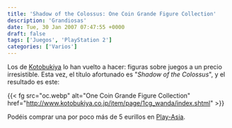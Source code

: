 ```yaml
---
title: 'Shadow of the Colossus: One Coin Grande Figure Collection'
description: 'Grandiosas'
date: Tue, 30 Jan 2007 07:47:55 +0000
draft: false
tags: ['Juegos', 'PlayStation 2']
categories: ['Varios']
---
```


Los de [Kotobukiya](http://www.kotobukiya.co.jp/kotobukiya/index.shtml) lo han vuelto a hacer: figuras sobre juegos a un precio irresistible. Esta vez, el título afortunado es "_Shadow of the Colossus_", y el resultado es este:

{{< fg src="oc.webp" alt="One Coin Grande Figure Collection" href="http://www.kotobukiya.co.jp/item/page/1cg_wanda/index.shtml" >}}

Podéis comprar una por poco más de 5 eurillos en [Play-Asia](http://www.play-asia.com/SOap-23-83-rmr-71-92-49-en-84-j-70-1mkg.html).